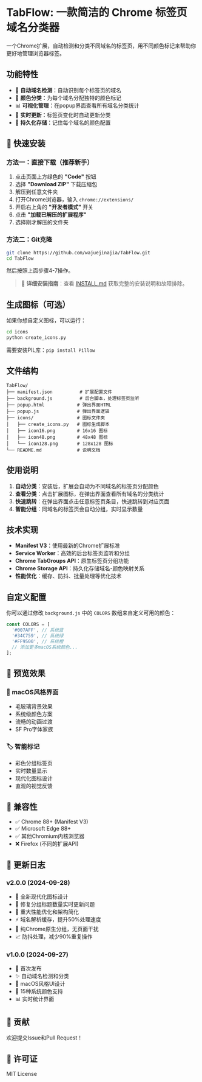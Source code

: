# TabFlow: 一款简洁的 Chrome 标签页域名分类器

一个Chrome扩展，自动检测和分类不同域名的标签页，用不同颜色标记来帮助你更好地管理浏览器标签。

## 功能特性

- 🎯 **自动域名检测**：自动识别每个标签页的域名
- 🌈 **颜色分类**：为每个域名分配独特的颜色标记
- 📊 **可视化管理**：在popup界面查看所有域名分类统计
- 🔄 **实时更新**：标签页变化时自动更新分类
- 💾 **持久化存储**：记住每个域名的颜色配置

## 🚀 快速安装

### 方法一：直接下载（推荐新手）
1. 点击页面上方绿色的 **"Code"** 按钮
2. 选择 **"Download ZIP"** 下载压缩包
3. 解压到任意文件夹
4. 打开Chrome浏览器，输入 `chrome://extensions/`
5. 开启右上角的 **"开发者模式"** 开关
6. 点击 **"加载已解压的扩展程序"**
7. 选择刚才解压的文件夹

### 方法二：Git克隆
```bash
git clone https://github.com/wajuejinajia/TabFlow.git
cd TabFlow
```
然后按照上面步骤4-7操作。

> 📖 **详细安装指南**：查看 [INSTALL.md](./INSTALL.md) 获取完整的安装说明和故障排除。

## 生成图标（可选）

如果你想自定义图标，可以运行：

```bash
cd icons
python create_icons.py
```

需要安装PIL库：`pip install Pillow`

## 文件结构

```
TabFlow/
├── manifest.json          # 扩展配置文件
├── background.js          # 后台脚本，处理标签页监听
├── popup.html            # 弹出界面HTML
├── popup.js              # 弹出界面逻辑
├── icons/                # 图标文件夹
│   ├── create_icons.py   # 图标生成脚本
│   ├── icon16.png        # 16x16 图标
│   ├── icon48.png        # 48x48 图标
│   └── icon128.png       # 128x128 图标
└── README.md             # 说明文档
```

## 使用说明

1. **自动分类**：安装后，扩展会自动为不同域名的标签页分配颜色
2. **查看分类**：点击扩展图标，在弹出界面查看所有域名的分类统计
3. **快速跳转**：在弹出界面点击任意标签页条目，快速跳转到对应页面
4. **智能分组**：同域名的标签页会自动分组，实时显示数量

## 技术实现

- **Manifest V3**：使用最新的Chrome扩展标准
- **Service Worker**：高效的后台标签页监听和分组
- **Chrome TabGroups API**：原生标签页分组功能
- **Chrome Storage API**：持久化存储域名-颜色映射关系
- **性能优化**：缓存、防抖、批量处理等优化技术

## 自定义配置

你可以通过修改 `background.js` 中的 `COLORS` 数组来自定义可用的颜色：

```javascript
const COLORS = [
  '#007AFF', // 系统蓝
  '#34C759', // 系统绿
  '#FF9500', // 系统橙
  // 添加更多macOS系统颜色...
];
```

## 📸 预览效果

### 🎨 macOS风格界面
- 毛玻璃背景效果
- 系统级颜色方案
- 流畅的动画过渡
- SF Pro字体家族

### 🏷️ 智能标记
- 彩色分组标签页
- 实时数量显示
- 现代化图标设计
- 直观的视觉反馈

## 🔧 兼容性

- ✅ Chrome 88+ (Manifest V3)
- ✅ Microsoft Edge 88+
- ✅ 其他Chromium内核浏览器
- ❌ Firefox (不同的扩展API)

## 📝 更新日志

### v2.0.0 (2024-09-28)
- 🎨 全新现代化图标设计
- 🔧 修复分组标题数量实时更新问题
- 🚀 重大性能优化和架构简化
- ⚡ 域名解析缓存，提升50%处理速度
- 🎯 纯Chrome原生分组，无页面干扰
- 📈 防抖处理，减少90%重复操作

### v1.0.0 (2024-09-27)
- 🎉 首次发布
- ✨ 自动域名检测和分类
- 🎨 macOS风格UI设计
- 🌈 15种系统颜色支持
- 📊 实时统计界面

## 🤝 贡献

欢迎提交Issue和Pull Request！

## 📄 许可证

MIT License